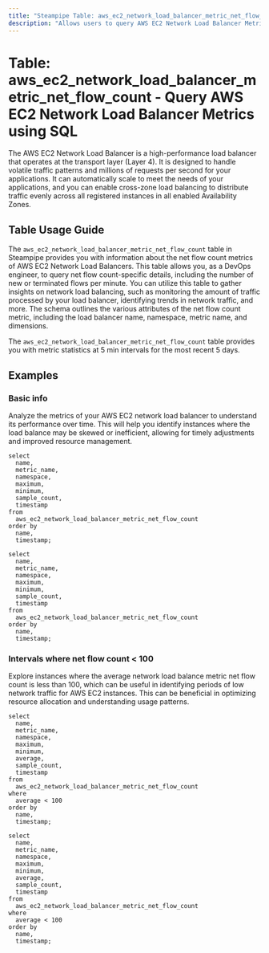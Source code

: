 ```yaml
---
title: "Steampipe Table: aws_ec2_network_load_balancer_metric_net_flow_count - Query AWS EC2 Network Load Balancer Metrics using SQL"
description: "Allows users to query AWS EC2 Network Load Balancer Metrics for net flow count data. This includes information such as the number of new or terminated flows per minute from a network load balancer."
---
```


# Table: aws_ec2_network_load_balancer_metric_net_flow_count - Query AWS EC2 Network Load Balancer Metrics using SQL

The AWS EC2 Network Load Balancer is a high-performance load balancer that operates at the transport layer (Layer 4). It is designed to handle volatile traffic patterns and millions of requests per second for your applications. It can automatically scale to meet the needs of your applications, and you can enable cross-zone load balancing to distribute traffic evenly across all registered instances in all enabled Availability Zones.

## Table Usage Guide

The `aws_ec2_network_load_balancer_metric_net_flow_count` table in Steampipe provides you with information about the net flow count metrics of AWS EC2 Network Load Balancers. This table allows you, as a DevOps engineer, to query net flow count-specific details, including the number of new or terminated flows per minute. You can utilize this table to gather insights on network load balancing, such as monitoring the amount of traffic processed by your load balancer, identifying trends in network traffic, and more. The schema outlines the various attributes of the net flow count metric, including the load balancer name, namespace, metric name, and dimensions.

The `aws_ec2_network_load_balancer_metric_net_flow_count` table provides you with metric statistics at 5 min intervals for the most recent 5 days.

## Examples

### Basic info
Analyze the metrics of your AWS EC2 network load balancer to understand its performance over time. This will help you identify instances where the load balance may be skewed or inefficient, allowing for timely adjustments and improved resource management.

```sql+postgres
select
  name,
  metric_name,
  namespace,
  maximum,
  minimum,
  sample_count,
  timestamp
from
  aws_ec2_network_load_balancer_metric_net_flow_count
order by
  name,
  timestamp;
```

```sql+sqlite
select
  name,
  metric_name,
  namespace,
  maximum,
  minimum,
  sample_count,
  timestamp
from
  aws_ec2_network_load_balancer_metric_net_flow_count
order by
  name,
  timestamp;
```

### Intervals where net flow count < 100
Explore instances where the average network load balance metric net flow count is less than 100, which can be useful in identifying periods of low network traffic for AWS EC2 instances. This can be beneficial in optimizing resource allocation and understanding usage patterns.

```sql+postgres
select
  name,
  metric_name,
  namespace,
  maximum,
  minimum,
  average,
  sample_count,
  timestamp
from
  aws_ec2_network_load_balancer_metric_net_flow_count
where
  average < 100
order by
  name,
  timestamp;
```

```sql+sqlite
select
  name,
  metric_name,
  namespace,
  maximum,
  minimum,
  average,
  sample_count,
  timestamp
from
  aws_ec2_network_load_balancer_metric_net_flow_count
where
  average < 100
order by
  name,
  timestamp;
```